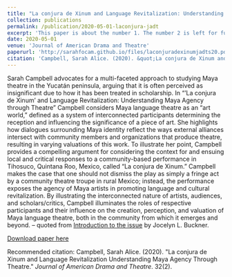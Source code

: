 ```yaml
---
title: "La conjura de Xinum and Language Revitalization: Understanding Maya Agency through Theatre"
collection: publications
permalink: /publication/2020-05-01-laconjura-jadt
excerpt: 'This paper is about the number 1. The number 2 is left for future work.'
date: 2020-05-01
venue: 'Journal of American Drama and Theatre'
paperurl: 'http://sarahfocam.github.io/files/laconjuradexinumjadts20.pdf'
citation: 'Campbell, Sarah Alice. (2020). &quot;La conjura de Xinum and Language Revitalization Understanding Maya Agency Through Theatre.&quot; <i>Journal of American Drama and Theatre</i>. 32(2).'
---
```

Sarah Campbell advocates for a multi-faceted approach to studying Maya theatre in the Yucatán peninsula, arguing that it is often perceived as insignificant due to how it has been treated in scholarship. In “’La conjura de Xinum’ and Language Revitalization: Understanding Maya Agency through Theatre” Campbell considers Maya language theatre as an “art world,” defined as a system of interconnected participants determining the reception and influencing the significance of a piece of art. She highlights how dialogues surrounding Maya identity reflect the ways external alliances intersect with community members and organizations that produce theatre, resulting in varying valuations of this work. To illustrate her point, Campbell provides a compelling argument for considering the context for and ensuing local and critical responses to a community-based performance in Tihosuco, Quintana Roo, Mexico, called “La conjura de Xinum.” Campbell makes the case that one should not dismiss the play as simply a fringe act by a community theatre troupe in rural Mexico; instead, the performance exposes the agency of Maya artists in promoting language and cultural revitalization. By illustrating the interconnected nature of artists, audiences, and scholars/critics, Campbell illuminates the roles of respective participants and their influence on the creation, perception, and valuation of Maya language theatre, both in the community from which it emerges and beyond. 
– quoted from [Introduction to the issue](https://jadtjournal.org/2020/05/23/introduction-local-acts-performing-communities-performing-americas/) by Jocelyn L. Buckner.

[Download paper here](http://sarahfocam.github.io/files/laconjuradexinumjadts20.pdf)

Recommended citation: Campbell, Sarah Alice. (2020). "La conjura de Xinum and Language Revitalization Understanding Maya Agency Through Theatre." <i>Journal of American Drama and Theatre</i>. 32(2).